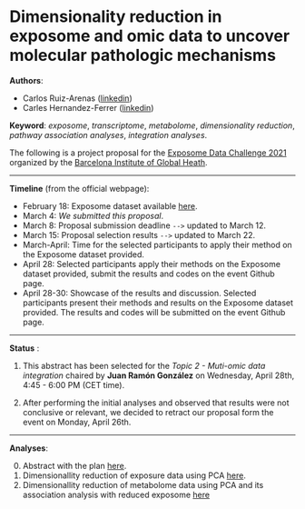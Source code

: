 # Dimensionality reduction in exposome and omic data to uncover molecular pathologic mechanisms 

__Authors__:
 * Carlos Ruiz-Arenas ([linkedin](https://es.linkedin.com/in/cruizarenas))
 * Carles Hernandez-Ferrer ([linkedin](https://es.linkedin.com/in/carleshf))

__Keyword__: _exposome_, _transcriptome_, _metabolome_, _dimensionality reduction_, _pathway association analyses_, _integration analyses_. 

The following is a project proposal for the [Exposome Data Challenge 2021](https://www.isglobal.org/-/exposome-data-analysis-challenge) organized by the [Barcelona Institute of Global Heath](https://www.isglobal.org).

---

__Timeline__ (from the official webpage):

  * February 18: Exposome dataset available [here](https://github.com/isglobal-exposomeHub/ExposomeDataChallenge2021/blob/main/README.md).
  * March 4: _We submitted this proposal_.
  * March 8: Proposal submission deadline `-->` updated to March 12.
  * March 15: Proposal selection results `-->` updated to March 22.
  * March-April: Time for the selected participants to apply their method on the Exposome dataset provided.
  * April 28: Selected participants apply their methods on the Exposome dataset provided, submit the results and codes on the event Github page.
  * April 28-30: Showcase of the results and discussion. Selected participants present their methods and results on the Exposome dataset provided. The results and codes will be submitted on the event Github page.

---

__Status__ :

1. This abstract has been selected for the _Topic 2 - Muti-omic data integration_ chaired by __Juan Ramón González__ on Wednesday, April 28th, 4:45 - 6:00 PM (CET time).

2. After performing the initial analyses and observed that results were not conclusive or relevant, we decided to retract our proposal form the event on Monday, April 26th.

---

__Analyses__:

0. Abstract with the plan [here](https://github.com/carleshf/ExposomeDataChallenge2021/tree/main/abstract).
1. Dimensionallity reduction of exposure data using PCA [here](https://github.com/carleshf/ExposomeDataChallenge2021/blob/main/analyses/exposure_pca.md).
2. Dimensionallity reduction of metabolome data using PCA and its association analysis with reduced exposome [here](https://github.com/carleshf/ExposomeDataChallenge2021/blob/main/analyses/metabolome_pca_path_assoc.md)